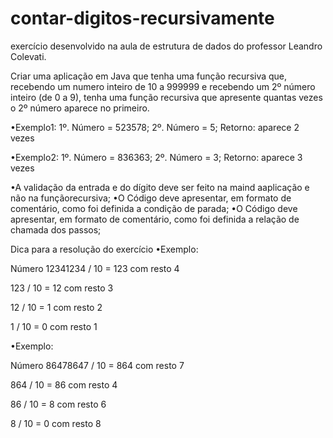 # contar-digitos-recursivamente
exercício desenvolvido na aula de estrutura de dados do professor Leandro Colevati. 

Criar uma aplicação em Java que tenha uma função recursiva que, recebendo um numero inteiro de 10 a 999999 e recebendo um 2º número inteiro (de 0 a 9), tenha uma função recursiva que apresente quantas vezes o 2º número aparece no primeiro.

•Exemplo1: 
1º. Número = 523578;
2º. Número = 5; 
Retorno: aparece 2 vezes

•Exemplo2: 
1º. Número = 836363;
2º. Número = 3; 
Retorno: aparece 3 vezes

•A validação da entrada e do dígito deve ser feito na maind aaplicação e não na funçãorecursiva;
•O Código deve apresentar, em formato de comentário, como foi definida a condição de parada;
•O Código deve apresentar, em formato de comentário, como foi definida a relação de chamada dos passos;

Dica para a resolução do exercício
•Exemplo: 

Número 12341234 / 10  = 123 com resto 4

123 / 10 = 12 com resto 3

12 / 10 = 1 com resto 2

1 / 10 = 0 com resto 1

•Exemplo: 

Número 86478647 / 10 = 864 com resto 7

864 / 10 = 86 com resto 4

86 / 10 = 8 com resto 6

8 / 10 = 0 com resto 8
